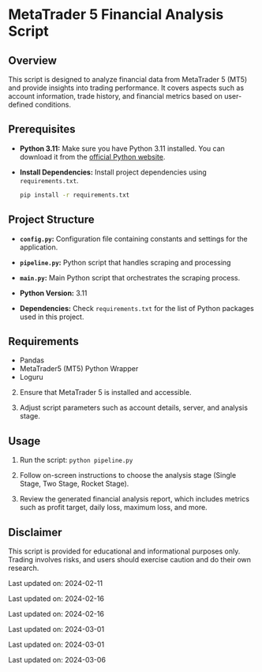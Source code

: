 
# MetaTrader 5 Financial Analysis Script
## Overview

This script is designed to analyze financial data from MetaTrader 5 (MT5) and provide insights into trading performance. It covers aspects such as account information, trade history, and financial metrics based on user-defined conditions.

## Prerequisites

- **Python 3.11:** Make sure you have Python 3.11 installed. You can download it from the [official Python website](https://www.python.org/downloads/).

- **Install Dependencies:** Install project dependencies using `requirements.txt`.
  ```bash
  pip install -r requirements.txt
  ```

## Project Structure

- **`config.py`:** Configuration file containing constants and settings for the application.

- **`pipeline.py`:** Python script that handles scraping and processing

- **`main.py`:** Main Python script that orchestrates the scraping process.



- **Python Version:** 3.11


- **Dependencies:** Check `requirements.txt` for the list of Python packages used in this project.


## Requirements

- Pandas
- MetaTrader5 (MT5) Python Wrapper
- Loguru


2. Ensure that MetaTrader 5 is installed and accessible.

3. Adjust script parameters such as account details, server, and analysis stage.

## Usage

1. Run the script: `python pipeline.py`

2. Follow on-screen instructions to choose the analysis stage (Single Stage, Two Stage, Rocket Stage).

3. Review the generated financial analysis report, which includes metrics such as profit target, daily loss, maximum loss, and more.

## Disclaimer

This script is provided for educational and informational purposes only. Trading involves risks, and users should exercise caution and do their own research.



Last updated on: 2024-02-11

Last updated on: 2024-02-16

Last updated on: 2024-02-16

Last updated on: 2024-03-01

Last updated on: 2024-03-01

Last updated on: 2024-03-06